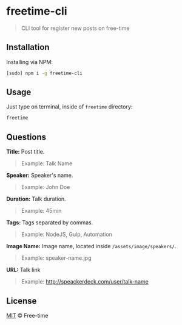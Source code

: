 # freetime-cli

> CLI tool for register new posts on free-time

## Installation

Installing via NPM:

```sh
[sudo] npm i -g freetime-cli
```

## Usage

Just type on terminal, inside of `freetime` directory:

```sh
freetime
```

## Questions

**Title:** Post title.

> Example: Talk Name

**Speaker:** Speaker's name.

> Example: John Doe

**Duration:** Talk duration.

> Example: 45min

**Tags:** Tags separated by commas.

> Example: NodeJS, Gulp, Automation

**Image Name:** Image name, located inside `/assets/image/speakers/`.

> Example: speaker-name.jpg

**URL:** Talk link

> Example: http://speackerdeck.com/user/talk-name

## License

[MIT](LICENSE.md) &copy; Free-time
